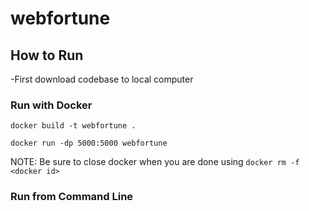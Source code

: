 # webfortune

## How to Run
-First download codebase to local computer

### Run with Docker
`docker build -t webfortune .`

`docker run -dp 5000:5000 webfortune`

NOTE: Be sure to close docker when you are done using `docker rm -f <docker id>`


### Run from Command Line
